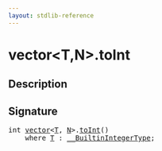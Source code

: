 ```yaml
---
layout: stdlib-reference
---
```


# vector\<T,N\>\.toInt

## Description





## Signature 

<pre>
<span class="code_keyword">int</span> <a href="../types/vector/index.html" class="code_type">vector</a>&lt;<a href="../types/vector/index.html#typeparam-T" class="code_type">T</a>, <a href="../types/vector/index.html#decl-N" class="code_var">N</a>&gt;.<a href="toint-2.html">toInt</a>()
    <span class='code_keyword'>where</span> <a href="../types/vector/index.html#typeparam-T" class="code_type">T</a> : <a href="../interfaces/0_builtinintegertype-029g/index.html" class="code_type">__BuiltinIntegerType</a>;

</pre>

